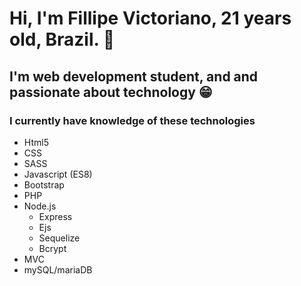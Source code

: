 
# Hi, I'm Fillipe Victoriano, 21 years old, Brazil. 👋
## I'm web development student, and and passionate about technology 😁

### I currently have knowledge of these technologies

* Html5
* CSS
* SASS
* Javascript (ES8)
* Bootstrap
* PHP
* Node.js
  * Express
  * Ejs
  * Sequelize
  * Bcrypt
* MVC 
* mySQL/mariaDB
